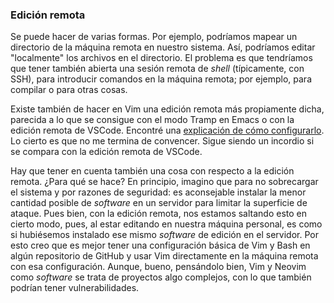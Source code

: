 


### Edición remota

Se puede hacer de varias formas. Por ejemplo, podríamos mapear un directorio
de la máquina remota en nuestro sistema. Así, podríamos editar "localmente"
los archivos en el directorio. El problema es que tendríamos que tener
también abierta una sesión remota de _shell_ (típicamente, con SSH), para
introducir comandos en la máquina remota; por ejemplo, para compilar o para
otras cosas.

Existe también de hacer en Vim una edición remota más propiamente dicha,
parecida a lo que se consigue con el modo Tramp en Emacs o con la edición
remota de VSCode. Encontré una [explicación de cómo
configurarlo][ed-remota-explicacion]. Lo cierto es que no me termina de
convencer. Sigue siendo un incordio si se compara con la edición remota de
VSCode.

[ed-remota-explicacion]: https://stackoverflow.com/a/601684/7026520

Hay que tener en cuenta también una cosa con respecto a la edición remota.
¿Para qué se hace? En principio, imagino que para no sobrecargar el sistema
y por razones de seguridad: es aconsejable instalar la menor cantidad
posible de _software_ en un servidor para limitar la superficie de ataque.
Pues bien, con la edición remota, nos estamos saltando esto en cierto modo,
pues, al estar editando en nuestra máquina personal, es como si hubiésemos
instalado ese mismo _software_ de edición en el servidor. Por esto creo que
es mejor tener una configuración básica de Vim y Bash en algún repositorio
de GitHub y usar Vim directamente en la máquina remota con esa
configuración. Aunque, bueno, pensándolo bien, Vim y Neovim como _software_
se trata de proyectos algo complejos, con lo que también podrían tener
vulnerabilidades.



